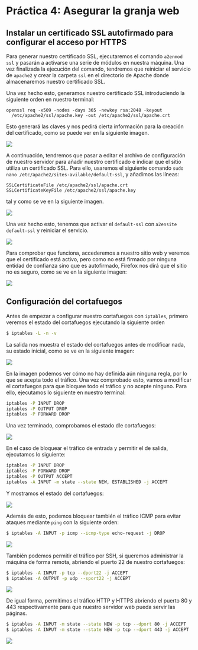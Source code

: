 # Práctica 4: Asegurar la granja web

## Instalar un certificado SSL autofirmado para configurar el acceso por HTTPS

Para generar nuestro certificado SSL, ejecutaremos el comando `a2enmod ssl` y pasarán a activarse una serie de módulos en nuestra máquina. Una vez finalizada la ejecución del comando, tendremos que reiniciar el servicio de `apache2` y crear la carpeta `ssl` en el directorio de Apache donde almacenaremos nuestro certificado SSL.

Una vez hecho esto, generamos nuestro certificado SSL introduciendo la siguiente orden en nuestro terminal:

```
openssl req -x509 -nodes -days 365 -newkey rsa:2048 -keyout 
  /etc/apache2/ssl/apache.key -out /etc/apache2/ssl/apache.crt
```

Esto generará las claves y nos pedirá cierta información para la creación del certificado, como se puede ver en la siguiente imagen.

![](enable_ssl.png)

A continuación, tendremos que pasar a editar el archivo de configuración de nuestro servidor para añadir nuestro certificado e indicar que el sitio utiliza un certificado SSL. Para ello, usaremos el siguiente comando `sudo nano /etc/apache2/sites-avilable/default-ssl`, y añadimos las líneas:
```
SSLCertificateFile /etc/apache2/ssl/apache.crt
SSLCertificateKeyFile /etc/apache2/ssl/apache.key
```
tal y como se ve en la siguiente imagen.

![](default-ssl-conf.png)

Una vez hecho esto, tenemos que activar el `default-ssl` con `a2ensite default-ssl` y reiniciar el servicio. 

![](activate_ssl.png)

Para comprobar que funciona, accederemos a nuestro sitio web y veremos que el certificado está activo, pero como no está firmado por ninguna entidad de confianza sino que es autofirmado, Firefox nos dirá que el sitio no es seguro, como se ve en la siguiente imagen:

![](self-signed.png)

## Configuración del cortafuegos

Antes de empezar a configurar nuestro cortafuegos con `iptables`, primero veremos el estado del cortafuegos ejecutando la siguiente orden

```bash
$ iptables -L -n -v
```

La salida nos muestra el estado del cortafuegos antes de modificar nada, su estado inicial, como se ve en la siguiente imagen:

![](init_iptables.png)

En la imagen podemos ver cómo no hay definida aún ninguna regla, por lo que se acepta todo el tráfico. Una vez comprobado esto, vamos a modificar el cortafuegos para que bloquee todo el tráfico y no acepte ninguno. Para ello, ejecutamos lo siguiente en nuestro terminal:

```bash
iptables -P INPUT DROP
iptables -P OUTPUT DROP
iptables -P FORWARD DROP
```

Una vez terminado, comprobamos el estado dle cortafuegos:

![](drop_traffic.png)

En el caso de bloquear el tráfico de entrada y permitir el de salida, ejecutamos lo siguiente: 

```bash
iptables -P INPUT DROP
iptables -P FORWARD DROP
iptables -P OUTPUT ACCEPT
iptables -A INPUT -m state --state NEW, ESTABLISHED -j ACCEPT 
```

Y mostramos el estado del cortafuegos:

![](block_input_traffic.png)

Además de esto, podemos bloquear también el tráfico ICMP para evitar ataques mediante `ping` con la siguiente orden:

```bash
$ iptables -A INPUT -p icmp --icmp-type echo-request -j DROP
```

![](block_icmp.png)

También podemos permitir el tráfico por SSH, si queremos administrar la máquina de forma remota, abriendo el puerto 22 de nuestro cortafuegos:

```bash
$ iptables -A INPUT -p tcp --dport22 -j ACCEPT
$ iptables -A OUTPUT -p udp --sport22 -j ACCEPT
```

![](accept_ssh.png)

De igual forma, permitimos el tráfico HTTP y HTTPS abriendo el puerto 80 y 443 respectivamente para que nuestro servidor web pueda servir las páginas.

```bash
$ iptables -A INPUT -m state --state NEW -p tcp --dport 80 -j ACCEPT
$ iptables -A INPUT -m state --state NEW -p tcp --dport 443 -j ACCEPT
```

![](accept_http.png)